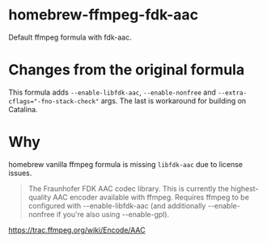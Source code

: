 # homebrew-ffmpeg-fdk-aac
Default ffmpeg formula with fdk-aac.

# Changes from the original formula
This formula adds `--enable-libfdk-aac`, `--enable-nonfree` and `--extra-cflags="-fno-stack-check"` args.
The last is workaround for building on Catalina.

# Why
homebrew vanilla ffmpeg formula is missing `libfdk-aac` due to license issues.

> The Fraunhofer FDK AAC codec library. This is currently the highest-quality AAC encoder available with ffmpeg. Requires ffmpeg to be configured with --enable-libfdk-aac (and additionally --enable-nonfree if you're also using --enable-gpl).

https://trac.ffmpeg.org/wiki/Encode/AAC

